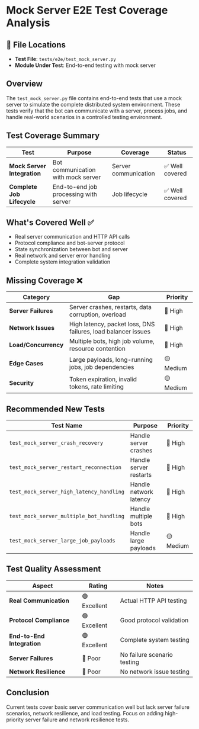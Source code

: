 # Mock Server E2E Test Coverage Analysis

## 📍 File Locations
- **Test File**: `tests/e2e/test_mock_server.py`
- **Module Under Test**: End-to-end testing with mock server

## Overview
The `test_mock_server.py` file contains end-to-end tests that use a mock server to simulate the complete distributed system environment. These tests verify that the bot can communicate with a server, process jobs, and handle real-world scenarios in a controlled testing environment.

## Test Coverage Summary

| Test | Purpose | Coverage | Status |
|------|---------|----------|---------|
| **Mock Server Integration** | Bot communication with mock server | Server communication | ✅ Well covered |
| **Complete Job Lifecycle** | End-to-end job processing with server | Job lifecycle | ✅ Well covered |

## What's Covered Well ✅
- Real server communication and HTTP API calls
- Protocol compliance and bot-server protocol
- State synchronization between bot and server
- Real network and server error handling
- Complete system integration validation

## Missing Coverage ❌

| Category | Gap | Priority |
|----------|-----|----------|
| **Server Failures** | Server crashes, restarts, data corruption, overload | 🔴 High |
| **Network Issues** | High latency, packet loss, DNS failures, load balancer issues | 🔴 High |
| **Load/Concurrency** | Multiple bots, high job volume, resource contention | 🔴 High |
| **Edge Cases** | Large payloads, long-running jobs, job dependencies | 🟡 Medium |
| **Security** | Token expiration, invalid tokens, rate limiting | 🟡 Medium |

## Recommended New Tests

| Test Name | Purpose | Priority |
|-----------|---------|----------|
| `test_mock_server_crash_recovery` | Handle server crashes | 🔴 High |
| `test_mock_server_restart_reconnection` | Handle server restarts | 🔴 High |
| `test_mock_server_high_latency_handling` | Handle network latency | 🔴 High |
| `test_mock_server_multiple_bot_handling` | Handle multiple bots | 🔴 High |
| `test_mock_server_large_job_payloads` | Handle large payloads | 🟡 Medium |

## Test Quality Assessment

| Aspect | Rating | Notes |
|--------|--------|-------|
| **Real Communication** | 🟢 Excellent | Actual HTTP API testing |
| **Protocol Compliance** | 🟢 Excellent | Good protocol validation |
| **End-to-End Integration** | 🟢 Excellent | Complete system testing |
| **Server Failures** | 🔴 Poor | No failure scenario testing |
| **Network Resilience** | 🔴 Poor | No network issue testing |

## Conclusion
Current tests cover basic server communication well but lack server failure scenarios, network resilience, and load testing. Focus on adding high-priority server failure and network resilience tests.
